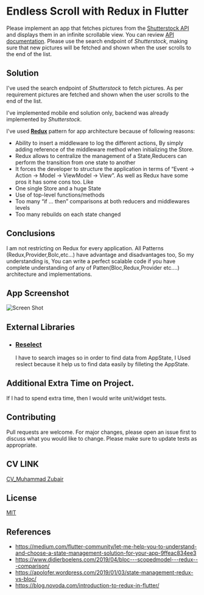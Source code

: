 # Endless Scroll with Redux in Flutter

Please implement an app that fetches pictures from the [Shutterstock API](http://api.shutterstock.com/) and displays them in an infinite scrollable view. You can review [API documentation](https://developers.shutterstock.com/api/v2).
Please use the search endpoint of *Shutterstock*, making sure that new pictures will be fetched and shown when the user scrolls to the end of the list.


## Solution
I've used the search endpoint of *Shutterstock* to fetch pictures. As per requirement pictures are fetched and shown when the user scrolls to the end of the list.

I've implemented mobile end solution only, backend was already implemented by *Shutterstock*. 

I've used [**Redux**](https://blog.novoda.com/introduction-to-redux-in-flutter) pattern for app architecture because of following reasons: 

*  Ability to insert a middleware to log the different actions, By simply adding reference of the middleware method when initializing the Store.
*  Redux allows to centralize the management of a State,Reducers can perform the transition from one state to another
*  It forces the developer to structure the application in terms of “Event -> Action -> Model -> ViewModel -> View”.
As well as Redux have some pros it has some cons too. Like
*  One single Store and a huge State
*  Use of top-level functions/methods
*  Too many “if … then” comparisons at both reducers and middlewares levels
*  Too many rebuilds on each state changed

## Conclusions 
I am not restricting on Redux for every application. All Patterns (Redux,Provider,Bolc,etc...) 
have advantage and disadvantages too, So my understanding is, You can write a perfect scalable code if you have complete understanding of any of 
Patten(Bloc,Redux,Provider etc....) architecture and implementations.

 
## App Screenshot
![Screen Shot](https://github.com/zubyf09/upday_assignment/blob/master/screenshot.png)


## External Libraries 
* ###  [Reselect](https://pub.dev/packages/reselect)
    I have to search images so in order to find data from AppState, I Used reslect because it help us to find data easily by filleting  the AppState. 
    
## Additional Extra Time on Project.

If I had to spend extra time, then I would write unit/widget tests.

## Contributing
Pull requests are welcome. For major changes, please open an issue first to discuss what you would like to change.
Please make sure to update tests as appropriate.

## CV LINK
[CV_Muhammad Zubair]( https://drive.google.com/file/d/1HT1ummSIS9TdjRVakr_Q8pEFVS4zPOTy/view?usp=sharing)

## License
[MIT](https://choosealicense.com/licenses/mit/)


## References
*  https://medium.com/flutter-community/let-me-help-you-to-understand-and-choose-a-state-management-solution-for-your-app-9ffeac834ee3
*  https://www.didierboelens.com/2019/04/bloc---scopedmodel---redux---comparison/
*  https://apolofer.wordpress.com/2019/01/03/state-management-redux-vs-bloc/
*  https://blog.novoda.com/introduction-to-redux-in-flutter/

